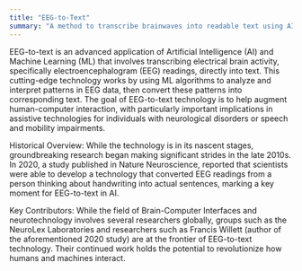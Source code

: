 ```yaml
---
title: "EEG-to-Text"
summary: "A method to transcribe brainwaves into readable text using AI."
---
```


EEG-to-text is an advanced application of Artificial Intelligence (AI) and Machine Learning (ML) that involves transcribing electrical brain activity, specifically electroencephalogram (EEG) readings, directly into text. This cutting-edge technology works by using ML algorithms to analyze and interpret patterns in EEG data, then convert these patterns into corresponding text. The goal of EEG-to-text technology is to help augment human-computer interaction, with particularly important implications in assistive technologies for individuals with neurological disorders or speech and mobility impairments.

Historical Overview: While the technology is in its nascent stages, groundbreaking research began making significant strides in the late 2010s. In 2020, a study published in Nature Neuroscience, reported that scientists were able to develop a technology that converted EEG readings from a person thinking about handwriting into actual sentences, marking a key moment for EEG-to-text in AI.

Key Contributors: While the field of Brain-Computer Interfaces and neurotechnology involves several researchers globally, groups such as the NeuroLex Laboratories and researchers such as Francis Willett (author of the aforementioned 2020 study) are at the frontier of EEG-to-text technology. Their continued work holds the potential to revolutionize how humans and machines interact.
